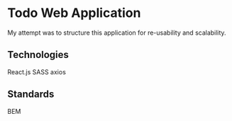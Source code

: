 # Todo Web Application
My attempt was to structure this application for re-usability and scalability.

## Technologies
React.js
SASS
axios

## Standards
BEM

